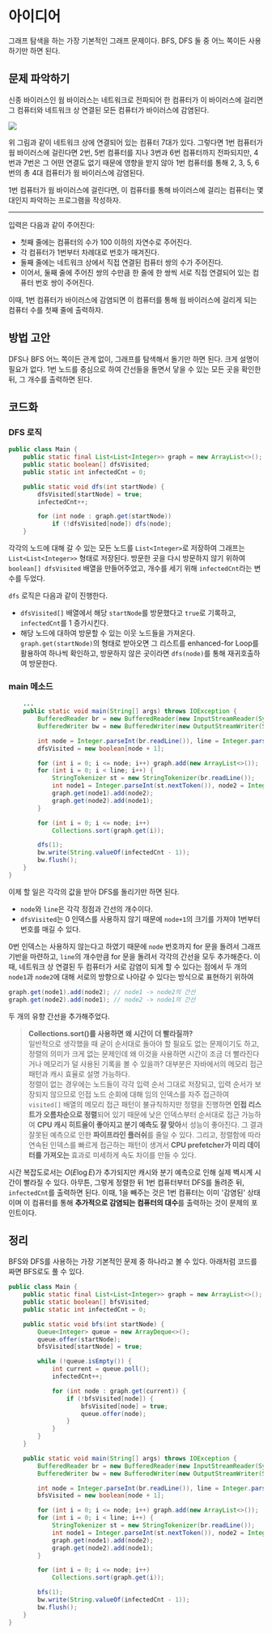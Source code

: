 # 아이디어
그래프 탐색을 하는 가장 기본적인 그래프 문제이다. BFS, DFS 둘 중 어느 쪽이든 사용하기만 하면 된다.

## 문제 파악하기
신종 바이러스인 웜 바이러스는 네트워크로 전파되어 한 컴퓨터가 이 바이러스에 걸리면 그 컴퓨터와 네트워크 상 연결된 모든 컴퓨터가 바이러스에 감염된다.

![](https://velog.velcdn.com/images/aoi-aoba/post/86c03acf-f558-4986-99fc-c6360241826f/image.png)

위 그림과 같이 네트워크 상에 연결되어 있는 컴퓨터 7대가 있다. 그렇다면 1번 컴퓨터가 웜 바이러스에 걸린다면 2번, 5번 컴퓨터를 지나 3번과 6번 컴퓨터까지 전파되지만, 4번과 7번은 그 어떤 연결도 없기 때문에 영향을 받지 않아 1번 컴퓨터를 통해 2, 3, 5, 6번의 총 4대 컴퓨터가 웜 바이러스에 감염된다.

1번 컴퓨터가 웜 바이러스에 걸린다면, 이 컴퓨터를 통해 바이러스에 걸리는 컴퓨터는 몇 대인지 파악하는 프로그램을 작성하자.

---

입력은 다음과 같이 주어진다:
- 첫째 줄에는 컴퓨터의 수가 100 이하의 자연수로 주어진다.
- 각 컴퓨터가 1번부터 차례대로 번호가 매겨진다.
- 둘째 줄에는 네트워크 상에서 직접 연결된 컴퓨터 쌍의 수가 주어진다.
- 이어서, 둘째 줄에 주어진 쌍의 수만큼 한 줄에 한 쌍씩 서로 직접 연결되어 있는 컴퓨터 번호 쌍이 주어진다.

이때, 1번 컴퓨터가 바이러스에 감염되면 이 컴퓨터를 통해 웜 바이러스에 걸리게 되는 컴퓨터 수를 첫째 줄에 출력하자.

## 방법 고안
DFS나 BFS 어느 쪽이든 관계 없이, 그래프를 탐색해서 돌기만 하면 된다. 크게 설명이 필요가 없다. 1번 노드를 중심으로 하여 간선들을 돌면서 닿을 수 있는 모든 곳을 확인한 뒤, 그 개수를 출력하면 된다.

## 코드화
### DFS 로직
```java
public class Main {
    public static final List<List<Integer>> graph = new ArrayList<>();
    public static boolean[] dfsVisited;
    public static int infectedCnt = 0;

    public static void dfs(int startNode) {
        dfsVisited[startNode] = true;
        infectedCnt++;

        for (int node : graph.get(startNode))
            if (!dfsVisited[node]) dfs(node);
    }
```

각각의 노드에 대해 갈 수 있는 모든 노드를 `List<Integer>`로 저장하여 그래프는 `List<List<Integer>>` 형태로 저장된다. 방문한 곳을 다시 방문하지 않기 위하여 `boolean[] dfsVisited` 배열을 만들어주었고, 개수를 세기 위해 `infectedCnt`라는 변수를 두었다.

`dfs` 로직은 다음과 같이 진행한다.
- `dfsVisited[]` 배열에서 해당 `startNode`를 방문했다고 `true`로 기록하고, `infectedCnt`를 1 증가시킨다.
- 해당 노드에 대하여 방문할 수 있는 이웃 노드들을 가져온다. `graph.get(startNode)`의 형태로 받아오면 그 리스트를 enhanced-for Loop를 활용하여 하나씩 확인하고, 방문하지 않은 곳이라면 `dfs(node)`를 통해 재귀호출하여 방문한다.

### main 메소드
```java
	...
    public static void main(String[] args) throws IOException {
        BufferedReader br = new BufferedReader(new InputStreamReader(System.in));
        BufferedWriter bw = new BufferedWriter(new OutputStreamWriter(System.out));

        int node = Integer.parseInt(br.readLine()), line = Integer.parseInt(br.readLine());
        dfsVisited = new boolean[node + 1];

        for (int i = 0; i <= node; i++) graph.add(new ArrayList<>());
        for (int i = 0; i < line; i++) {
            StringTokenizer st = new StringTokenizer(br.readLine());
            int node1 = Integer.parseInt(st.nextToken()), node2 = Integer.parseInt(st.nextToken());
            graph.get(node1).add(node2);
            graph.get(node2).add(node1);
        }

        for (int i = 0; i <= node; i++)
            Collections.sort(graph.get(i));

        dfs(1);
        bw.write(String.valueOf(infectedCnt - 1));
        bw.flush();
    }
}
```

이제 할 일은 각각의 값을 받아 DFS를 돌리기만 하면 된다.
- `node`와 `line`은 각각 정점과 간선의 개수이다.
- `dfsVisited`는 0 인덱스를 사용하지 않기 때문에 `node+1`의 크기를 가져야 1번부터 번호를 매길 수 있다.

0번 인덱스는 사용하지 않는다고 하였기 때문에 `node` 번호까지 for 문을 돌려서 그래프 기반을 마련하고, `line`의 개수만큼 for 문을 돌려서 각각의 간선을 모두 추가해준다. 이때, 네트워크 상 연결된 두 컴퓨터가 서로 감염이 되게 할 수 있다는 점에서 두 개의 `node1`과 `node2`에 대해 서로의 방향으로 나아갈 수 있다는 방식으로 표현하기 위하여

```java
graph.get(node1).add(node2); // node1 -> node2의 간선
graph.get(node2).add(node1); // node2 -> node1의 간선
```
두 개의 유향 간선을 추가해주었다.

> **Collections.sort()를 사용하면 왜 시간이 더 빨라질까?**   
> 일반적으로 생각했을 때 굳이 순서대로 돌아야 할 필요도 없는 문제이기도 하고, 정렬의 의미가 크게 없는 문제인데 왜 이것을 사용하면 시간이 조금 더 빨라진다거나 메모리가 덜 사용된 기록을 볼 수 있을까? 대부분은 자바에서의 메모리 접근 패턴과 캐시 효율로 설명 가능하다.   
> 정렬이 없는 경우에는 노드들이 각각 입력 순서 그대로 저장되고, 입력 순서가 보장되지 않으므로 인접 노드 순회에 대해 임의 인덱스를 자주 접근하여 `visited[]` 배열의 메모리 접근 패턴이 불규칙하지만 정렬을 진행하면 **인접 리스트가 오름차순으로 정렬**&ZeroWidthSpace;되어 있기 때문에 낮은 인덱스부터 순서대로 접근 가능하여 **CPU 캐시 히트율이 좋아지고 분기 예측도 잘 맞아**&ZeroWidthSpace;서 성능이 좋아진다. 그 결과 잘못된 예측으로 인한 **파이프라인 플러쉬**&ZeroWidthSpace;를 줄일 수 있다. 그리고, 정렬함에 따라 연속된 인덱스를 빠르게 접근하는 패턴이 생겨서 **CPU prefetcher가 미리 데이터를 가져오는** 효과로 미세하게 속도 차이를 만들 수 있다.

시간 복잡도로서는 $O(E \log E)$가 추가되지만 캐시와 분기 예측으로 인해 실제 벽시계 시간이 빨라질 수 있다. 아무튼, 그렇게 정렬한 뒤 1번 컴퓨터부터 DFS를 돌려준 뒤, `infectedCnt`를 출력하면 된다. 이때, 1을 빼주는 것은 1번 컴퓨터는 이미 '감염된' 상태이며 이 컴퓨터를 통해 **추가적으로 감염되는 컴퓨터의 대수**&ZeroWidthSpace;를 출력하는 것이 문제의 포인트이다.


## 정리
BFS와 DFS를 사용하는 가장 기본적인 문제 중 하나라고 볼 수 있다. 아래처럼 코드를 짜면 BFS로도 풀 수 있다.

```java
public class Main {
    public static final List<List<Integer>> graph = new ArrayList<>();
    public static boolean[] bfsVisited;
    public static int infectedCnt = 0;

    public static void bfs(int startNode) {
        Queue<Integer> queue = new ArrayDeque<>();
        queue.offer(startNode);
        bfsVisited[startNode] = true;

        while (!queue.isEmpty()) {
            int current = queue.poll();
            infectedCnt++;

            for (int node : graph.get(current)) {
                if (!bfsVisited[node]) {
                    bfsVisited[node] = true;
                    queue.offer(node);
                }
            }
        }
    }

    public static void main(String[] args) throws IOException {
        BufferedReader br = new BufferedReader(new InputStreamReader(System.in));
        BufferedWriter bw = new BufferedWriter(new OutputStreamWriter(System.out));

        int node = Integer.parseInt(br.readLine()), line = Integer.parseInt(br.readLine());
        bfsVisited = new boolean[node + 1];

        for (int i = 0; i <= node; i++) graph.add(new ArrayList<>());
        for (int i = 0; i < line; i++) {
            StringTokenizer st = new StringTokenizer(br.readLine());
            int node1 = Integer.parseInt(st.nextToken()), node2 = Integer.parseInt(st.nextToken());
            graph.get(node1).add(node2);
            graph.get(node2).add(node1);
        }

        for (int i = 0; i <= node; i++)
            Collections.sort(graph.get(i));

        bfs(1);
        bw.write(String.valueOf(infectedCnt - 1));
        bw.flush();
    }
}
```
